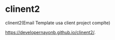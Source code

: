 # clinent2
clinent2(Email Template usa client project complte)

https://developernayonb.github.io/clinent2/.
